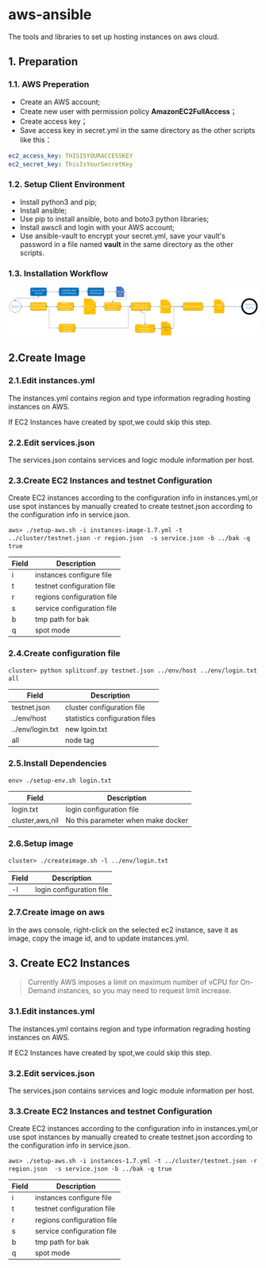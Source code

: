 # aws-ansible

The tools and libraries to set up hosting instances on aws cloud.

## 1. Preparation

### 1.1. AWS Preperation

* Create an AWS account;
* Create new user with permission policy **AmazonEC2FullAccess**；
* Create access key；
* Save access key in secret.yml in the same directory as the other scripts like this：

```yaml
ec2_access_key: THISISYOURACCESSKEY
ec2_secret_key: ThisIsYourSecretKey
```

### 1.2. Setup Client Environment

* Install python3 and pip;
* Install ansible;
* Use pip to install ansible, boto and boto3 python libraries;
* Install awscli and login with your AWS account;
* Use ansible-vault to encrypt your secret.yml, save your vault's password in a file named **vault** in the same directory as the other scripts.

### 1.3. Installation Workflow

![alt text](img/aws.png)

## 2.Create Image

### 2.1.Edit instances.yml

The instances.yml contains region and type information regrading hosting instances on AWS.

If EC2 Instances have created by spot,we could skip this step. 

### 2.2.Edit services.json 

The services.json contains services and logic module information per host.

### 2.3.Create EC2 Instances and testnet  Configuration

Create EC2 instances according to the configuration info in instances.yml,or use spot instances by manually created to create testnet.json according to the configuration info in service.json.

```shell
aws> ./setup-aws.sh -i instances-image-1.7.yml -t ../cluster/testnet.json -r region.json  -s service.json -b ../bak -q true
```

| Field | Description                |
| ----- | -------------------------- |
| i     | instances configure file   |
| t     | testnet configuration file |
| r     | regions configuration file |
| s     | service configuration file |
| b     | tmp path  for bak          |
| q     | spot mode                  |

### 2.4.Create configuration file

```shell
cluster> python splitconf.py testnet.json ../env/host ../env/login.txt all
```

| Field            | Description                    |
| ---------------- | ------------------------------ |
| testnet.json     | cluster configuration file     |
| ../env/host      | statistics configuration files |
| ../env/login.txt | new lgoin.txt                  |
| all              | node tag                       |

### 2.5.Install Dependencies

```shell
env> ./setup-env.sh login.txt 
```

| Field           | Description                        |
| --------------- | ---------------------------------- |
| login.txt       | login configuration file           |
| cluster,aws,nil | No this parameter when make docker |

### 2.6.Setup image

```shell
cluster> ./createimage.sh -l ../env/login.txt
```

| Field | Description              |
| ----- | ------------------------ |
| -l    | login configuration file |

### 2.7.Create image on aws 

In the aws console, right-click on the selected ec2 instance, save it as image, copy the image id, and to update instances.yml.

## 3. Create EC2 Instances

>Currently AWS imposes a limit on maximum number of vCPU for On-Demand instances, so you may need to request limit increase.  

### 3.1.Edit instances.yml

The instances.yml contains region and type information regrading hosting instances on AWS.

If EC2 Instances have created by spot,we could skip this step. 

### 3.2.Edit services.json 

The services.json contains services and logic module information per host.

### 3.3.Create EC2 Instances and testnet  Configuration

Create EC2 instances according to the configuration info in instances.yml,or use spot instances by manually created to create testnet.json according to the configuration info in service.json.

```shell
aws> ./setup-aws.sh -i instances-1.7.yml -t ../cluster/testnet.json -r region.json  -s service.json -b ../bak -q true
```

| Field | Description                |
| ----- | -------------------------- |
| i     | instances configure file   |
| t     | testnet configuration file |
| r     | regions configuration file |
| s     | service configuration file |
| b     | tmp path  for bak          |
| q     | spot mode                  |

